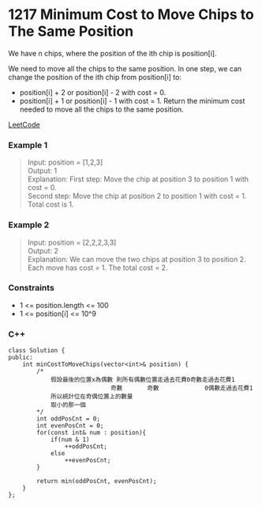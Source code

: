 # 1217 Minimum Cost to Move Chips to The Same Position

We have n chips, where the position of the ith chip is position[i].

We need to move all the chips to the same position. In one step, we can change the position of the ith chip from position[i] to:

* position[i] + 2 or position[i] - 2 with cost = 0.
* position[i] + 1 or position[i] - 1 with cost = 1.
Return the minimum cost needed to move all the chips to the same position.

[LeetCode](https://leetcode.cn/problems/minimum-cost-to-move-chips-to-the-same-position/)

### Example 1

>Input: position = [1,2,3]  
Output: 1  
Explanation: First step: Move the chip at position 3 to position 1   with cost = 0.  
Second step: Move the chip at position 2 to position 1 with cost = 1.  
Total cost is 1.  

### Example 2

>Input: position = [2,2,2,3,3]  
Output: 2  
Explanation: We can move the two chips at position  3 to position 2.   Each move has cost = 1. The total cost = 2.  
 

### Constraints

* 1 <= position.length <= 100
* 1 <= position[i] <= 10^9

### C++ 

```
class Solution {
public:
    int minCostToMoveChips(vector<int>& position) {
        /*
            假設最後的位置x為偶數 則所有偶數位置走過去花費0奇數走過去花費1
                             奇數       奇數             0偶數走過去花費1
            所以統計位在奇偶位置上的數量
            取小的那一個  
        */
        int oddPosCnt = 0;
        int evenPosCnt = 0;
        for(const int& num : position){
            if(num & 1)
                ++oddPosCnt;
            else
                ++evenPosCnt;
        }

        return min(oddPosCnt, evenPosCnt);
    }
};
```